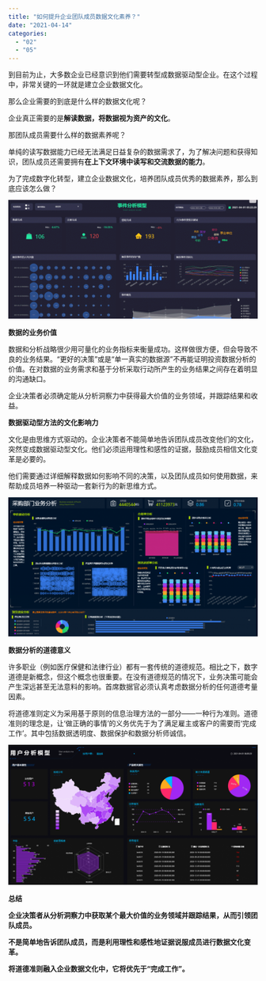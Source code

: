 ```yaml
---
title: "如何提升企业团队成员数据文化素养？"
date: "2021-04-14"
categories: 
  - "02"
  - "05"
---
```


到目前为止，大多数企业已经意识到他们需要转型成数据驱动型企业。在这个过程中，非常关键的一环就是建立企业数据文化。

那么企业需要的到底是什么样的数据文化呢？

企业真正需要的是**解读数据，将数据视为资产的文化**。

那团队成员需要什么样的数据素养呢？

单纯的读写数据能力已经无法满足日益复杂的数据需求了，为了解决问题和获得知识，团队成员还需要拥有**在上下文环境中读写和交流数据的能力**。

为了完成数字化转型，建立企业数据文化，培养团队成员优秀的数据素养，那么到底应该怎么做？

![](images/word-image-4-1024x488.gif)

****数据的业务价值****

数据和分析战略很少用可量化的业务指标来衡量成功。这样做很方便，但会导致不良的业务结果。“更好的决策”或是“单一真实的数据源”不再能证明投资数据分析的价值。在对数据的业务需求和基于分析采取行动所产生的业务结果之间存在着明显的沟通缺口。

企业决策者必须确定能从分析洞察力中获得最大价值的业务领域，并跟踪结果和收益。

****数据驱动型方法的文化影响力****

文化是由思维方式驱动的。企业决策者不能简单地告诉团队成员改变他们的文化，突然变成数据驱动型文化。他们必须运用理性和感性的证据，鼓励成员相信文化变革是必要的。

他们需要通过详细解释数据如何影响不同的决策，以及团队成员如何使用数据，来帮助成员培养一种驱动一套新行为的新思维方式。

![](images/word-image-25-1024x571.png)

****数据分析的道德意义****

许多职业（例如医疗保健和法律行业）都有一套传统的道德规范。相比之下，数字道德是新概念，但这个概念也很重要。在没有道德规范的情况下，业务决策可能会产生深远甚至无法意料的影响。首席数据官必须认真考虑数据分析的任何道德考量因素。

将道德准则定义为采用基于原则的信息治理方法的一部分——一种行为准则。道德准则的理念是，让‘做正确的事情’的义务优先于为了满足雇主或客户的需要而‘完成工作’。其中包括数据透明度、数据保护和数据分析师诚信。

![](images/word-image-23-1024x574.png)

**总结**

**企业决策者从分析洞察力中获取某个最大价值的业务领域并跟踪结果，从而引领团队成员。**

**不是简单地告诉团队成员，而是利用理性和感性地证据说服成员进行数据文化变革。**

**将道德准则融入企业数据文化中，它将优先于“完成工作”。**
